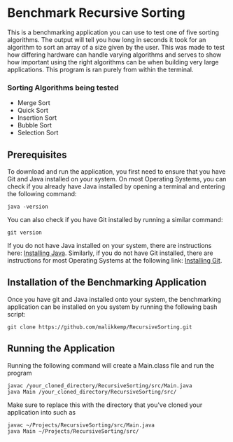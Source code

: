 # Benchmark Recursive Sorting
This is a benchmarking application you can use to test one of five sorting algorithms. 
The output will tell you how long in seconds it took for an algorithm to sort an array of a 
size given by the user. This was made to test how differing hardware can handle varying algorithms and serves
to show how important using the right algorithms can be when building very large applications. This program is ran purely from within the terminal.

### Sorting Algorithms being tested
- Merge Sort
- Quick Sort
- Insertion Sort
- Bubble Sort
- Selection Sort

## Prerequisites
To download and run the application, you first need to ensure that you have Git and Java installed on your system. On most Operating 
Systems, you can check if you already have Java installed by opening a terminal and entering the following command:
```bs
java -version
```
You can also check if you have Git installed by running a similar command:
```bs
git version
```
If you do not have Java installed on your system, there are instructions here: [Installing Java](https://www.java.com/en/download/help/download_options.html).
Similarly, if you do not have Git installed, there are instructions for most Operating Systems at the following link: [Installing Git](https://github.com/git-guides/install-git).

## Installation of the Benchmarking Application
Once you have git and Java installed onto your system, 
the benchmarking application can be installed on you system by running the following bash script: 
```bs
git clone https://github.com/malikkemp/RecursiveSorting.git
```
## Running the Application
Running the following command will create a Main.class file and run the program
```bs
javac /your_cloned_directory/RecursiveSorting/src/Main.java
java Main /your_cloned_directory/RecursiveSorting/src/
```
Make sure to replace this with the directory that you've cloned your application into such as 
```bs
javac ~/Projects/RecursiveSorting/src/Main.java
java Main ~/Projects/RecursiveSorting/src/
